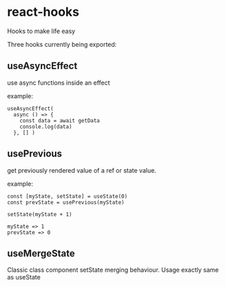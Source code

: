 # react-hooks
Hooks to make life easy

Three hooks currently being exported:

## useAsyncEffect

use async functions inside an effect

example: 
```
useAsyncEffect(
  async () => {
    const data = await getData
    console.log(data)    
  }, [] ) 
```

## usePrevious

get previously rendered value of a ref or state value.

example:

```
const [myState, setState] = useState(0)
const prevState = usePrevious(myState)

setState(myState + 1)

myState => 1
prevState => 0
```

## useMergeState

Classic class component setState merging behaviour. Usage exactly same as useState

